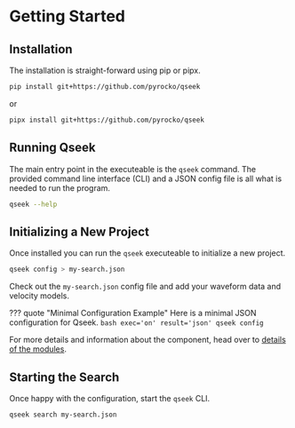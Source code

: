 # Getting Started

## Installation

The installation is straight-forward using pip or pipx.

```sh title="From GitHub"
pip install git+https://github.com/pyrocko/qseek
```

or

```sh title="Using pipx"
pipx install git+https://github.com/pyrocko/qseek
```

## Running Qseek

The main entry point in the executeable is the `qseek` command. The provided command line interface (CLI) and a JSON config file is all what is needed to run the program.

```bash exec='on' result='ansi' source='above'
qseek --help
```

## Initializing a New Project

Once installed you can run the `qseek` executeable to initialize a new project.

```sh title="Initialize new Project"
qseek config > my-search.json
```

Check out the `my-search.json` config file and add your waveform data and velocity models.

??? quote "Minimal Configuration Example"
    Here is a minimal JSON configuration for Qseek.
    ```bash exec='on' result='json'
    qseek config
    ```

For more details and information about the component, head over to [details of the modules](components/configuration.md).

## Starting the Search

Once happy with the configuration, start the `qseek` CLI.

```sh title="Start the earthquake detection and localization"
qseek search my-search.json
```
